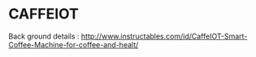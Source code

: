 # CAFFEIOT

Back ground details : http://www.instructables.com/id/CaffeIOT-Smart-Coffee-Machine-for-coffee-and-healt/
